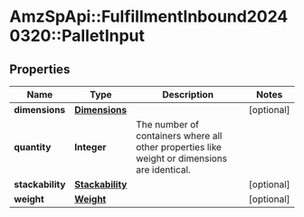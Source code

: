 # AmzSpApi::FulfillmentInbound20240320::PalletInput

## Properties
Name | Type | Description | Notes
------------ | ------------- | ------------- | -------------
**dimensions** | [**Dimensions**](Dimensions.md) |  | [optional] 
**quantity** | **Integer** | The number of containers where all other properties like weight or dimensions are identical. | 
**stackability** | [**Stackability**](Stackability.md) |  | [optional] 
**weight** | [**Weight**](Weight.md) |  | [optional] 


